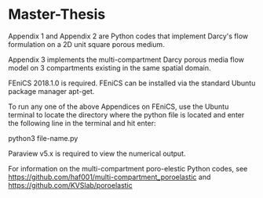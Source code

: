 # Master-Thesis

Appendix 1 and Appendix 2 are Python codes that implement Darcy's flow formulation on a 2D unit square porous medium.

Appendix 3 implements the multi-compartment Darcy porous media flow model on 3 compartments existing in the same spatial domain.

FEniCS 2018.1.0 is required. FEniCS can be installed via the standard Ubuntu package manager apt-get.

To run any one of the above Appendices on FEniCS, use the Ubuntu terminal to locate the directory where the python file is located and enter the following line in the terminal and hit enter:

python3 file-name.py

Paraview v5.x is required to view the numerical output.

For information on the multi-compartment poro-elestic Python codes, see https://github.com/haf001/multi-compartment_poroelastic and https://github.com/KVSlab/poroelastic
